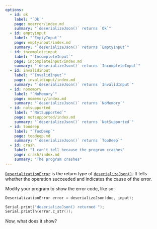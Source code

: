 ```yaml
---
options:
  - id: ok
    label: "`Ok`"
    page: noerror/index.md
    summary: "`deserializeJson()` returns `Ok`"
  - id: emptyinput
    label: "`EmptyInput`"
    page: emptyinput/index.md
    summary: "`deserializeJson()` returns `EmptyInput`"
  - id: incompleteinput
    label: "`IncompleteInput`"
    page: incompleteinput/index.md
    summary: "`deserializeJson()` returns `IncompleteInput`"
  - id: invalidinput
    label: "`InvalidInput`"
    page: invalidinput/index.md
    summary: "`deserializeJson()` returns `InvalidInput`"
  - id: nomemory
    label: "`NoMemory`"
    page: nomemory/index.md
    summary: "`deserializeJson()` returns `NoMemory`"
  - id: notsupported
    label: "`NotSupported`"
    page: notsupported/index.md
    summary: "`deserializeJson()` returns `NotSupported`"
  - id: toodeep
    label: "`TooDeep`"
    page: toodeep.md
    summary: "`deserializeJson()` returns `TooDeep`"
  - id: crash
    label: "I can't tell because the program crashes"
    page: crash/index.md
    summary: "The program crashes"
---
```


[`DeserializationError`](/v6/api/misc/deserializationerror/) is the return type of [`deserializeJson()`](/v6/api/json/deserializejson/). It tells whether the operation succeeded and indicates the cause of the error.

Modify your program to show the error code, like so:

```c++
DeserializationError error = deserializeJson(doc, input);

Serial.print("deserializeJson() returned ");
Serial.println(error.c_str());
```

Now, what does it show?